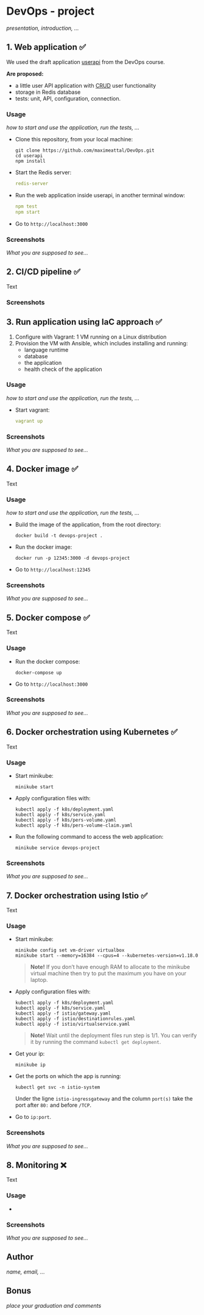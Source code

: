 
# DevOps - project

*presentation, introduction, ...*

## 1. Web application ✅

We used the draft application [userapi](http://courses/devops/modules/04.continuous-testing/assets/userapi) from the DevOps course. 

**Are proposed:**

- a little user API application with [CRUD](https://en.wikipedia.org/wiki/Create,_read,_update_and_delete) user functionality
- storage in Redis database
- tests: unit, API, configuration, connection.

### Usage

*how to start and use the application, run the tests, ...*

* Clone this repository, from your local machine:

  ```
  git clone https://github.com/maximeattal/DevOps.git
  cd userapi
  npm install
  ```

* Start the Redis server:
  ```yaml
  redis-server
  ```
  
* Run the web application inside userapi, in another terminal window:   
  ```yaml
  npm test
  npm start
  ```

- Go to  `http://localhost:3000` 

### Screenshots

*What you are supposed to see...*



## 2. CI/CD pipeline ✅

Text

### Screenshots





## 3. Run application using IaC approach ✅

1. Configure with Vagrant: 1 VM running on a Linux distribution
2. Provision the VM with Ansible, which includes installing and running:
   - language runtime
   - database
   - the application
   - health check of the application

### Usage

*how to start and use the application, run the tests, ...*

* Start vagrant:

  ```yaml
  vagrant up
  ```

### Screenshots

*What you are supposed to see...*

## 4. Docker image ✅

Text

### Usage

*how to start and use the application, run the tests, ...*

* Build the image of the application, from the root directory:

  ```
  docker build -t devops-project .
  ```

- Run the docker image:

  ```
  docker run -p 12345:3000 -d devops-project
  ```

- Go to `http://localhost:12345` 

### Screenshots

*What you are supposed to see...*

## 5. Docker compose ✅

Text

### Usage

- Run the docker compose:

  ```
  docker-compose up
  ```

- Go to `http://localhost:3000` 

### Screenshots

*What you are supposed to see...*

## 6. Docker orchestration using Kubernetes ✅

Text

### Usage

- Start minikube:

  ```
  minikube start
  ```

- Apply configuration files with:

  ```
  kubectl apply -f k8s/deployment.yaml
  kubectl apply -f k8s/service.yaml
  kubectl apply -f k8s/pers-volume.yaml
  kubectl apply -f k8s/pers-volume-claim.yaml
  ```

- Run the following command to access the web application:

  ```
  minikube service devops-project
  ```

### Screenshots

*What you are supposed to see...*

## 7. Docker orchestration using Istio ✅

Text

### Usage

- Start minikube:

  ```
  minikube config set vm-driver virtualbox
  minikube start --memory=16384 --cpus=4 --kubernetes-version=v1.18.0
  ```

  > **Note!** If you don’t have enough RAM to allocate to the minikube virtual machine then try to put the maximum you have on your laptop.

- Apply configuration files with:

  ```
  kubectl apply -f k8s/deployment.yaml
  kubectl apply -f k8s/service.yaml
  kubectl apply -f istio/gateway.yaml
  kubectl apply -f istio/destinationrules.yaml
  kubectl apply -f istio/virtualservice.yaml
  ```

  > **Note!** Wait until the deployment files run step is 1/1. You can verify it by running the command `kubectl get deployment`.

- Get your ip:

  ```
  minikube ip
  ```

- Get the ports on which the app is running:

  ```
  kubectl get svc -n istio-system
  ```

  Under the ligne `istio-ingressgateway` and the column `port(s)` take the port after `80:` and before `/TCP`. 

- Go to `ip:port`.

### Screenshots

*What you are supposed to see...*

## 8. Monitoring ❌

Text

### Usage

- 

### Screenshots

*What you are supposed to see...*



## Author

*name, email, ...*

## Bonus

*place your graduation and comments*
